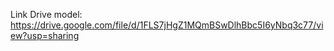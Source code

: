 
Link Drive model: https://drive.google.com/file/d/1FLS7jHgZ1MQmBSwDlhBbc5I6yNbq3c77/view?usp=sharing
